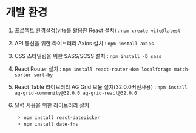 # 개발 환경

1. 프로젝트 환경설정(vite를 활용한 React 설치) : `npm create vite@latest`

2. API 통신을 위한 라이브러리 Axios 설치 : `npm install axios`

3. CSS 스타일링을 위한 SASS/SCSS 설치 : `npm install -D sass`

4. React Router 설치 : `npm install react-router-dom localforage match-sorter sort-by`

5. React Table 라이브러리 AG Grid 모듈 설치(32.0.0버전사용) : `npm install ag-grid-community@32.0.0 ag-grid-react@32.0.0`

6. 달력 사용을 위한 라이브러리 설치 
    - `npm install react-datepicker`
    - `npm install date-fns`
